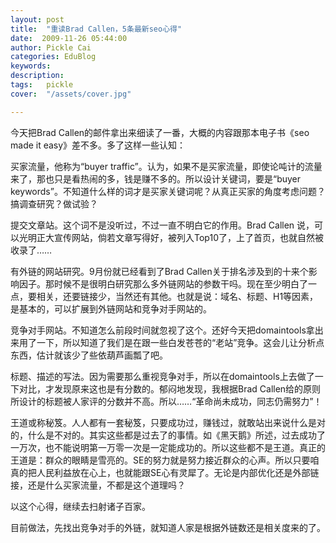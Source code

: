 ```yaml
---
layout: post  
title:  "重读Brad Callen，5条最新seo心得"
date:  2009-11-26 05:44:00
author: Pickle Cai  
categories: EduBlog  
keywords: 
description:   
tags:	pickle   
cover:  "/assets/cover.jpg"  

---
```


今天把Brad Callen的邮件拿出来细读了一番，大概的内容跟那本电子书《seo made it easy》差不多。多了这样一些认知：







买家流量，他称为“buyer traffic”。认为，如果不是买家流量，即使论吨计的流量来了，那也只是看热闹的多，钱是赚不多的。所以设计关键词，要是“buyer keywords”。不知道什么样的词才是买家关键词呢？从真正买家的角度考虑问题？搞调查研究？做试验？ 

提交文章站。这个词不是没听过，不过一直不明白它的作用。Brad Callen 说，可以光明正大宣传网站，倘若文章写得好，被列入Top10了，上了首页，也就自然被收录了…… 

有外链的网站研究。9月份就已经看到了Brad Callen关于排名涉及到的十来个影响因子。那时候不是很明白研究那么多外链网站的参数干吗。现在至少明白了一点，要相关，还要链接少，当然还有其他。也就是说：域名、标题、H1等因素，是基本的，可以扩展到外链网站和竞争对手网站的。 

竞争对手网站。不知道怎么前段时间就忽视了这个。还好今天把domaintools拿出来用了一下，所以知道了我们是在跟一些白发苍苍的“老站”竞争。这会儿让分析点东西，估计就该少了些依葫芦画瓢了吧。 

标题、描述的写法。因为需要那么重视竞争对手，所以在domaintools上去做了一下对比，才发现原来这也是有分数的。郁闷地发现，我根据Brad Callen给的原则所设计的标题被人家评的分数并不高。所以……“革命尚未成功，同志仍需努力”！ 

王道或称秘笈。人人都有一套秘笈，只要成功过，赚钱过，就敢站出来说什么是对的，什么是不对的。其实这些都是过去了的事情。如《黑天鹅》所述，过去成功了一万次，也不能说明第一万零一次是一定能成功的。所以这些都不是王道。真正的王道是：群众的眼睛是雪亮的。SE的努力就是努力接近群众的心声。所以只要咱真的把人民利益放在心上，也就能跟SE心有灵犀了。无论是内部优化还是外部链接，还是什么买家流量，不都是这个道理吗？

以这个心得，继续去扫射诸子百家。





目前做法，先找出竞争对手的外链，就知道人家是根据外链数还是相关度来的了。



		    
